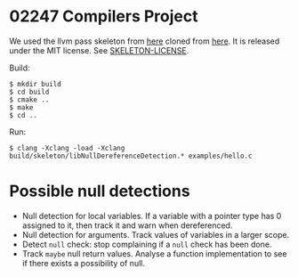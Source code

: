 # 02247 Compilers Project

We used the llvm pass skeleton from [here][1] cloned from [here][2].
It is released under the MIT license. See [SKELETON-LICENSE](./SKELETON-LICENSE).

Build:

    $ mkdir build
    $ cd build
    $ cmake ..
    $ make
    $ cd ..

Run:

    $ clang -Xclang -load -Xclang build/skeleton/libNullDereferenceDetection.* examples/hello.c

[1]: https://www.cs.cornell.edu/~asampson/blog/llvm.html
[2]: https://github.com/sampsyo/llvm-pass-skeleton


# Possible null detections

- Null detection for local variables. If a variable with a pointer type has 0
  assigned to it, then track it and warn when dereferenced.
- Null detection for arguments. Track values of variables in a larger scope. 
- Detect `null` check: stop complaining if a `null` check has been done.
- Track `maybe` null return values. Analyse a function implementation to see if
  there exists a possibility of null.
